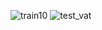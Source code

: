 ![train10](https://github.com/fhabert/vatican/assets/77192553/2e29419d-02b5-4f6f-9827-0c89010e91e8)
![test_vat](https://github.com/fhabert/vatican/assets/77192553/26e44802-61df-453c-aff0-fcb6069d5c8a)
